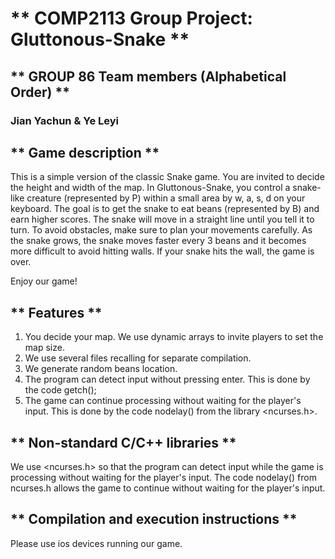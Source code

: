 # ** COMP2113 Group Project: Gluttonous-Snake **
## ** GROUP 86 Team members (Alphabetical Order) **
### Jian Yachun & Ye Leyi
## ** Game description **
This is a simple version of the classic Snake game. You are invited to decide the height and width of the map. In Gluttonous-Snake, you control a snake-like creature (represented by P) within a small area by w, a, s, d on your keyboard. The goal is to get the snake to eat beans (represented by B) and earn higher scores. The snake will move in a straight line until you tell it to turn. To avoid obstacles, make sure to plan your movements carefully. 
As the snake grows, the snake moves faster every 3 beans and it becomes more difficult to avoid hitting walls. If your snake hits the wall, the game is over.

Enjoy our game!
## ** Features **
1. You decide your map. We use dynamic arrays to invite players to set the map size.
2. We use several files recalling for separate compilation.
3. We generate random beans location.
4. The program can detect input without pressing enter. This is done by the code getch();
5. The game can continue processing without waiting for the player's input. This is done by the code nodelay() from the library <ncurses.h>.


## ** Non-standard C/C++ libraries **
We use <ncurses.h> so that the program can detect input while the game is processing without waiting for the player's input. The code nodelay() from ncurses.h allows the game to continue without waiting for the player's input.

## ** Compilation and execution instructions **
Please use ios devices running our game.



